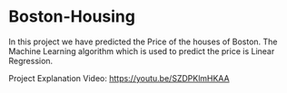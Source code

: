 # Boston-Housing

In this project we have predicted the Price of the houses of Boston. The Machine Learning algorithm which is used to predict the price is Linear Regression.

Project Explanation Video: https://youtu.be/SZDPKlmHKAA
